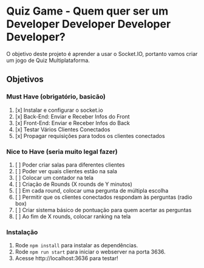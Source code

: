 # Quiz Game - Quem quer ser um Developer Developer Developer Developer?

O objetivo deste projeto é aprender a usar o Socket.IO, portanto vamos criar um jogo de Quiz Multiplataforma.

## Objetivos

### Must Have (obrigatório, basicão)

1.  [x] Instalar e configurar o socket.io
2.  [x] Back-End: Enviar e Receber Infos do Front
3.  [x] Front-End: Enviar e Receber Infos do Back
4.  [x] Testar Vários Clientes Conectados
5.  [x] Propagar requisições para todos os clientes conectados

### Nice to Have (seria muito legal fazer)

1. [ ] Poder criar salas para diferentes clientes
2. [ ] Poder ver quais clientes estão na sala
3. [ ] Colocar um contador na tela
4. [ ] Criação de Rounds (X rounds de Y minutos)
5. [ ] Em cada round, colocar uma pergunta de múltipla escolha
6. [ ] Permitir que os clientes conectados respondam às perguntas (radio box)
7. [ ] Criar sistema básico de pontuação para quem acertar as perguntas
8. [ ] Ao fim de X rounds, colocar ranking na tela

### Instalação

1. Rode `npm install` para instalar as dependências.
2. Rode `npm run start` para iniciar o webserver na porta 3636.
3. Acesse http://localhost:3636 para testar!
